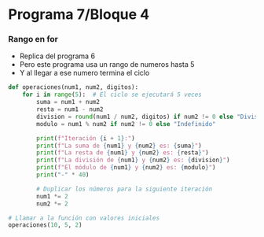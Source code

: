 # Programa 7/Bloque 4
### Rango en for
- Replica del programa 6
- Pero este programa usa un rango de numeros hasta 5
- Y al llegar a ese numero termina el ciclo
```python
def operaciones(num1, num2, digitos):
    for i in range(5):  # El ciclo se ejecutará 5 veces
        suma = num1 + num2
        resta = num1 - num2
        division = round(num1 / num2, digitos) if num2 != 0 else "División por cero no permitida"
        modulo = num1 % num2 if num2 != 0 else "Indefinido"

        print(f"Iteración {i + 1}:")
        print(f"La suma de {num1} y {num2} es: {suma}")
        print(f"La resta de {num1} y {num2} es: {resta}")
        print(f"La división de {num1} y {num2} es: {division}")
        print(f"El módulo de {num1} y {num2} es: {modulo}")
        print("-" * 40)

        # Duplicar los números para la siguiente iteración
        num1 *= 2
        num2 *= 2

# Llamar a la función con valores iniciales
operaciones(10, 5, 2)
